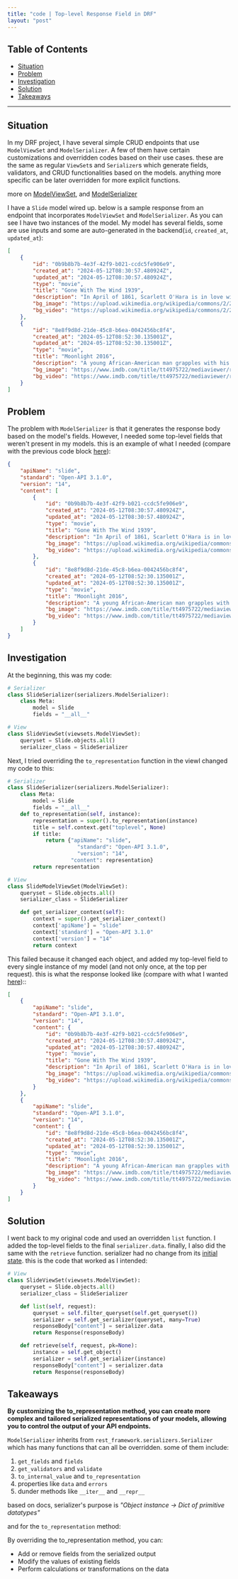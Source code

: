 ```yaml
---
title: "code | Top-level Response Field in DRF"
layout: "post"
---
```


## Table of Contents
- [Situation](#situation)
- [Problem](#problem)
- [Investigation](#investigation)
- [Solution](#solution)
- [Takeaways](#takeaways)

---

## Situation
In my DRF project, I have several simple CRUD endpoints that use `ModelViewSet` and `ModelSerializer`. A few of them have certain customizations and overridden codes based on their use cases. these are the same as regular `ViewSet`s and `Serializer`s which generate fields, validators, and CRUD functionalities based on the models. anything more specific can be later overridden for more explicit functions.

more on [ModelViewSet](https://www.django-rest-framework.org/api-guide/viewsets/#modelviewset), and [ModelSerializer](https://www.django-rest-framework.org/api-guide/serializers/#modelserializer)

I have a `Slide` model wired up. below is a sample response from an endpoint that incorporates `ModelViewSet` and `ModelSerializer`. As you can see I have two instances of the model. My model has several fields, some are use inputs and some are auto-generated in the backend(`id`, `created_at`, `updated_at`):

<p id="prev-response"></p>

```json
[
    {
        "id": "0b9b8b7b-4e3f-42f9-b021-ccdc5fe906e9",
        "created_at": "2024-05-12T08:30:57.480924Z",
        "updated_at": "2024-05-12T08:30:57.480924Z",
        "type": "movie",
        "title": "Gone With The Wind 1939",
        "description": "In April of 1861, Scarlett O'Hara is in love with Ashley and learns about his engagement. Despite warnings from her family, Scarlett intends to throw herself at Ashley at the event at Twelve Oaks.",
        "bg_image": "https://upload.wikimedia.org/wikipedia/commons/2/27/Poster_-_Gone_With_the_Wind_01.jpg",
        "bg_video": "https://upload.wikimedia.org/wikipedia/commons/2/27/Poster_-_Gone_With_the_Wind_01.mp4"
    },
    {
        "id": "8e8f9d8d-21de-45c8-b6ea-0042456bc8f4",
        "created_at": "2024-05-12T08:52:30.135001Z",
        "updated_at": "2024-05-12T08:52:30.135001Z",
        "type": "movie",
        "title": "Moonlight 2016",
        "description": "A young African-American man grapples with his identity and sexuality while experiencing the everyday struggles of childhood, adolescence, and burgeoning adulthood.",
        "bg_image": "https://www.imdb.com/title/tt4975722/mediaviewer/rm1452607488/?ref_=tt_ov_i.jpg",
        "bg_video": "https://www.imdb.com/title/tt4975722/mediaviewer/rm1452607488/?ref_=tt_ov_i.mp4"
    }
]
```

## Problem
The problem with `ModelSerializer` is that it generates the response body based on the model's fields. However, I needed some top-level fields that weren't present in my models. this is an example of what I needed (compare with the previous code block [here](#prev-response)):

<p id="desired-response"></p>

```json
{
	"apiName": "slide",
	"standard": "Open-API 3.1.0",
	"version": "14",
	"content": [
		{
			"id": "0b9b8b7b-4e3f-42f9-b021-ccdc5fe906e9",
			"created_at": "2024-05-12T08:30:57.480924Z",
			"updated_at": "2024-05-12T08:30:57.480924Z",
			"type": "movie",
			"title": "Gone With The Wind 1939",
			"description": "In April of 1861, Scarlett O'Hara is in love with Ashley and learns about his engagement. Despite warnings from her family, Scarlett intends to throw herself at Ashley at the event at Twelve Oaks.",
			"bg_image": "https://upload.wikimedia.org/wikipedia/commons/2/27/Poster_-_Gone_With_the_Wind_01.jpg",
			"bg_video": "https://upload.wikimedia.org/wikipedia/commons/2/27/Poster_-_Gone_With_the_Wind_01.mp4"
		},
		{
			"id": "8e8f9d8d-21de-45c8-b6ea-0042456bc8f4",
			"created_at": "2024-05-12T08:52:30.135001Z",
			"updated_at": "2024-05-12T08:52:30.135001Z",
			"type": "movie",
			"title": "Moonlight 2016",
			"description": "A young African-American man grapples with his identity and sexuality while experiencing the everyday struggles of childhood, adolescence, and burgeoning adulthood.",
			"bg_image": "https://www.imdb.com/title/tt4975722/mediaviewer/rm1452607488/?ref_=tt_ov_i.jpg",
			"bg_video": "https://www.imdb.com/title/tt4975722/mediaviewer/rm1452607488/?ref_=tt_ov_i.mp4"
		}
	]
}
```

## Investigation
At the beginning, this was my code:

<p id="initial-code"></p>

```python
# Serializer
class SlideSerializer(serializers.ModelSerializer):
    class Meta:
        model = Slide
        fields = "__all__"

# View
class SlideViewSet(viewsets.ModelViewSet):
    queryset = Slide.objects.all()
    serializer_class = SlideSerializer
```

Next, I tried overriding the `to_representation` function in the viewI changed my code to this:

```python
# Serializer
class SlideSerializer(serializers.ModelSerializer):
    class Meta:
        model = Slide
        fields = "__all__"
    def to_representation(self, instance):
        representation = super().to_representation(instance)
        title = self.context.get("toplevel", None)
        if title:
            return {"apiName": "slide",
	                  "standard": "Open-API 3.1.0",
	                  "version": "14",
                    "content": representation}
        return representation

# View
class SlideModelViewSet(ModelViewSet):
    queryset = Slide.objects.all()
    serializer_class = SlideSerializer

    def get_serializer_context(self):
        context = super().get_serializer_context()
        context['apiName'] = "slide"
        context['standard'] = "Open-API 3.1.0"
        context['version'] = "14"
        return context
```

This failed because it changed each object, and added my top-level field to every single instance of my model (and not only once, at the top per request). this is what the response looked like (compare with what I wanted [here](#desired-response))::

```json
[
	{
		"apiName": "slide",
		"standard": "Open-API 3.1.0",
		"version": "14",
		"content": {
			"id": "0b9b8b7b-4e3f-42f9-b021-ccdc5fe906e9",
			"created_at": "2024-05-12T08:30:57.480924Z",
			"updated_at": "2024-05-12T08:30:57.480924Z",
			"type": "movie",
			"title": "Gone With The Wind 1939",
			"description": "In April of 1861, Scarlett O'Hara is in love with Ashley and learns about his engagement. Despite warnings from her family, Scarlett intends to throw herself at Ashley at the event at Twelve Oaks.",
			"bg_image": "https://upload.wikimedia.org/wikipedia/commons/2/27/Poster_-_Gone_With_the_Wind_01.jpg",
			"bg_video": "https://upload.wikimedia.org/wikipedia/commons/2/27/Poster_-_Gone_With_the_Wind_01.mp4"
		}
	},
	{
		"apiName": "slide",
		"standard": "Open-API 3.1.0",
		"version": "14",
		"content": {
			"id": "8e8f9d8d-21de-45c8-b6ea-0042456bc8f4",
			"created_at": "2024-05-12T08:52:30.135001Z",
			"updated_at": "2024-05-12T08:52:30.135001Z",
			"type": "movie",
			"title": "Moonlight 2016",
			"description": "A young African-American man grapples with his identity and sexuality while experiencing the everyday struggles of childhood, adolescence, and burgeoning adulthood.",
			"bg_image": "https://www.imdb.com/title/tt4975722/mediaviewer/rm1452607488/?ref_=tt_ov_i.jpg",
			"bg_video": "https://www.imdb.com/title/tt4975722/mediaviewer/rm1452607488/?ref_=tt_ov_i.mp4"
		}
	}
]
```

## Solution
I went back to my original code and used an overridden `list` function. I added the top-level fields to the final `serializer.data`. finally, I also did the same with the `retrieve` function. serializer had no change from its [initial state](#initial-code). this is the code that worked as I intended:

```python
# View
class SlideViewSet(viewsets.ModelViewSet):
    queryset = Slide.objects.all()
    serializer_class = SlideSerializer

    def list(self, request):
        queryset = self.filter_queryset(self.get_queryset())
        serializer = self.get_serializer(queryset, many=True)
        responseBody["content"] = serializer.data
        return Response(responseBody)

    def retrieve(self, request, pk=None):
        instance = self.get_object()
        serializer = self.get_serializer(instance)
        responseBody["content"] = serializer.data
        return Response(responseBody)
```

## Takeaways
**By customizing the to_representation method, you can create more complex and tailored serialized representations of your models, allowing you to control the output of your API endpoints.**

`ModelSerializer` inherits from `rest_framework.serializers.Serializer` which has many functions that can all be overridden. some of them include:
1. `get_fields` and `fields`
2. `get_validators` and `validate`
3. `to_internal_value` and `to_representation`
4. properties like `data` and `errors`
5. dunder methods like `__iter__` and `__repr__`

based on docs, serializer's purpose is _"Object instance -> Dict of primitive datatypes"_

and for the `to_representation` method:

By overriding the to_representation method, you can:
- Add or remove fields from the serialized output
- Modify the values of existing fields
- Perform calculations or transformations on the data
